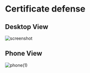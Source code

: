 # Certificate defense
## Desktop View
![screenshot](https://user-images.githubusercontent.com/85792514/170110735-e430a649-9478-4c90-9f90-24c6c5547054.png)
## Phone View
![phone(1)](https://user-images.githubusercontent.com/85792514/170110852-2ca561b0-216f-4e7b-aa32-311dbab06956.png)